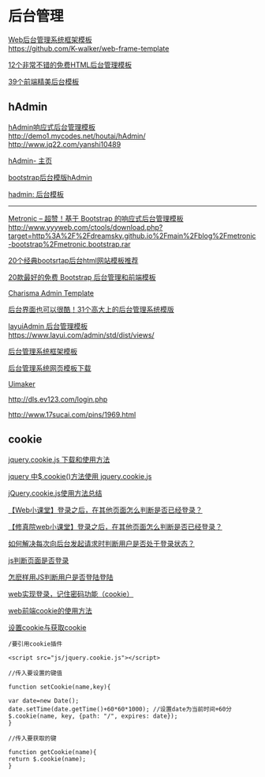 后台管理
===

[Web后台管理系统框架模板](https://blog.csdn.net/u010298576/article/details/77365982)  
https://github.com/K-walker/web-frame-template  

[12个非常不错的免费HTML后台管理模板](https://blog.csdn.net/acmdream/article/details/77870802)  

[39个前端精美后台模板](https://blog.csdn.net/mo911108/article/details/81084879)  

hAdmin
---

[hAdmin响应式后台管理模板](http://www.mycodes.net/154/8965.htm)  
http://demo1.mycodes.net/houtai/hAdmin/  
http://www.jq22.com/yanshi10489  

[hAdmin- 主页](http://demo.mycodes.net/houtai/hAdmin/)  

[bootstrap后台模版hAdmin](http://www.jq22.com/jquery-info10489)  

[hadmin: 后台模板](https://gitee.com/zc520yzy/hadmin)  

---------

[Metronic – 超赞！基于 Bootstrap 的响应式后台管理模板](https://www.cnblogs.com/lhb25/p/metronic-responsive-admin-dashboard-template.html)  
http://www.yyyweb.com/ctools/download.php?target=http%3A%2F%2Fdreamsky.github.io%2Fmain%2Fblog%2Fmetronic-bootstrap%2Fmetronic.bootstrap.rar  


[20个经典bootsrtap后台html网站模板推荐](https://blog.csdn.net/qq445422083/article/details/24475317)  

[20款最好的免费 Bootstrap 后台管理和前端模板](https://www.cnblogs.com/tuyile006/p/6840733.html)  

[Charisma Admin Template](https://github.com/usmanhalalit/charisma)  

[后台界面也可以很酷！31个高大上的后台管理系统模版](http://www.woshipm.com/pd/93533.html)  

[layuiAdmin 后台管理模板](https://www.layui.com/admin/)  
https://www.layui.com/admin/std/dist/views/

[后台管理系统框架模板](https://www.axure.com.cn/product/%E5%90%8E%E5%8F%B0%E7%AE%A1%E7%90%86%E7%B3%BB%E7%BB%9F%E8%8F%9C%E5%8D%95%E6%A8%A1%E6%9D%BF/)  

[后台管理系统网页模板下载](http://www.17sucai.com/pins/tag/2560.html)  

[Uimaker](http://www.uimaker.com/)  

http://dls.ev123.com/login.php  

http://www.17sucai.com/pins/1969.html  

cookie
---  

[jquery.cookie.js 下载和使用方法](https://blog.csdn.net/qq_29207823/article/details/81745757)  

[jquery 中$.cookie()方法使用 jquery.cookie.js](https://blog.csdn.net/weixin_40050532/article/details/80651362)  

[jQuery.cookie.js使用方法总结](https://blog.csdn.net/csdnshenzhen/article/details/73046761)  

[【Web小课堂】登录之后，在其他页面怎么判断是否已经登录？](https://blog.csdn.net/jnshu_it/article/details/80163283)  

[【修真院web小课堂】登录之后，在其他页面怎么判断是否已经登录？](https://blog.csdn.net/jj555666555/article/details/80957344)  

[如何解决每次向后台发起请求时判断用户是否处于登录状态？](https://blog.csdn.net/xixi880928/article/details/69389337)  

[js判断页面是否登录](https://blog.csdn.net/qq_28643437/article/details/53696132)  

[怎麽样用JS判断用户是否登陆登陆](https://bbs.csdn.net/topics/310127855)  


[web实现登录，记住密码功能（cookie）](https://blog.csdn.net/qq_37164847/article/details/82700589)  

[web前端cookie的使用方法](https://blog.csdn.net/tangcc110/article/details/78891168)  

[设置cookie与获取cookie](https://blog.csdn.net/javaTempest/article/details/72874732)  
~~~
/要引用cookie插件

<script src="js/jquery.cookie.js"></script>

//传入要设置的键值

function setCookie(name,key){

var date=new Date(); 
date.setTime(date.getTime()+60*60*1000); //设置date为当前时间+60分
$.cookie(name, key, {path: "/", expires: date});
}

//传入要获取的键

function getCookie(name){
return $.cookie(name);
}
~~~


